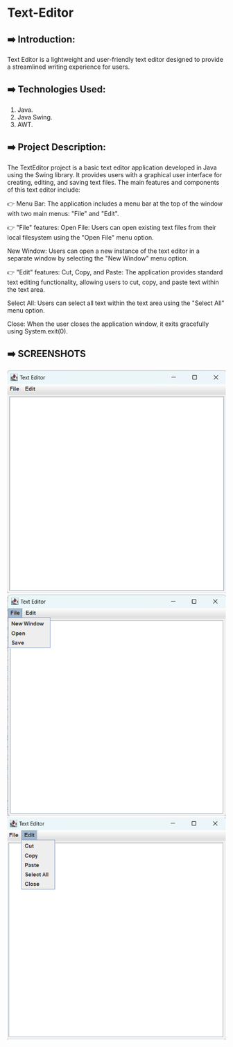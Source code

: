# Text-Editor

## ➡️ Introduction:
Text Editor is a lightweight and user-friendly text editor designed to provide a streamlined writing experience for users.

## ➡️ Technologies Used:
1. Java.
2. Java Swing.
3. AWT.

## ➡️ Project Description:
The TextEditor project is a basic text editor application developed in Java using the Swing library. It provides users with a graphical user interface for creating, editing, and saving text files. The main features and components of this text editor include:

👉 Menu Bar: The application includes a menu bar at the top of the window with two main menus: "File" and "Edit".

👉 "File" features:
Open File: Users can open existing text files from their local filesystem using the "Open File" menu option.

New Window: Users can open a new instance of the text editor in a separate window by selecting the "New Window" menu option.

👉 "Edit" features:
Cut, Copy, and Paste: The application provides standard text editing functionality, allowing users to cut, copy, and paste text within the text area.

Select All: Users can select all text within the text area using the "Select All" menu option.

Close: When the user closes the application window, it exits gracefully using System.exit(0).

## ➡️ SCREENSHOTS
![](src/1.png)
![](src/2.png)
![](src/3.png)
